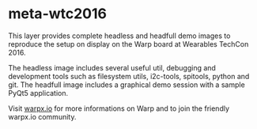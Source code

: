# meta-wtc2016

This layer provides complete headless and headfull demo images to reproduce the
setup on display on the Warp board at Wearables TechCon 2016.

The headless image includes several useful util, debugging and development
tools such as filesystem utils, i2c-tools, spitools, python and git. The
headfull image includes a graphical demo session with a sample PyQt5
application.

Visit [warpx.io](http://warpx.io/) for more informations on Warp and to join
the friendly warpx.io community.
